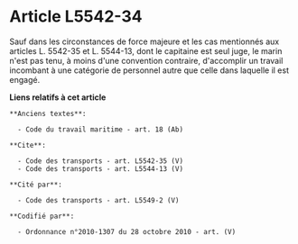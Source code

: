 # Article L5542-34

Sauf dans les circonstances de force majeure et les cas mentionnés aux articles L. 5542-35 et L. 5544-13, dont le capitaine
est seul juge, le marin n'est pas tenu, à moins d'une convention contraire, d'accomplir un travail incombant à une catégorie
de personnel autre que celle dans laquelle il est engagé.

**Liens relatifs à cet article**

	**Anciens textes**:

	  - Code du travail maritime - art. 18 (Ab)

	**Cite**:

	  - Code des transports - art. L5542-35 (V)
	  - Code des transports - art. L5544-13 (V)

	**Cité par**:

	  - Code des transports - art. L5549-2 (V)

	**Codifié par**:

	  - Ordonnance n°2010-1307 du 28 octobre 2010 - art. (V)

